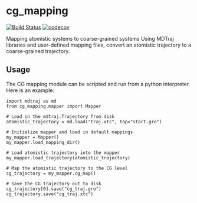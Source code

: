 # cg_mapping
[![Build Status](https://dev.azure.com/pshama/cg_mapping/_apis/build/status/uppittu11.cg_mapping?branchName=master)](https://dev.azure.com/pshama/cg_mapping/_build/latest?definitionId=2&branchName=master)
[![codecov](https://codecov.io/gh/uppittu11/cg_mapping/branch/master/graph/badge.svg)](https://codecov.io/gh/uppittu11/cg_mapping)

Mapping atomistic systems to coarse-grained systems
Using MDTraj libraries and user-defined mapping files, convert an atomistic trajectory to a coarse-grained trajectory.

## Usage
The CG mapping module can be scripted and run from a python interpreter.
Here is an example: 

```python3
import mdtraj as md
from cg_mapping.mapper import Mapper

# Load in the mdtraj.Trajectory from disk
atomistic_trajectory = md.load("traj.xtc", top="start.gro")

# Initialize mapper and load in default mappings
my_mapper = Mapper()
my_mapper.load_mapping_dir()

# Load atomistic trajectory into the mapper
my_mapper.load_trajectory(atomistic_trajectory)

# Map the atomistic trajectory to the CG level
cg_trajectory = my_mapper.cg_map()

# Save the CG trajectory out to disk
cg_trajectory[0].save("cg_traj.gro")
cg_trajectory.save("cg_traj.xtc")
```